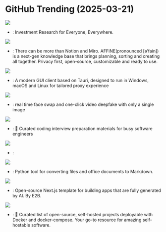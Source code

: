 # GitHub Trending (2025-03-21)

![](https://img.shields.io/badge/Python-New%20150-green?style=flat-square&logo=appveyor)
- [](https://github.comundefined): Investment Research for Everyone, Everywhere.

![](https://img.shields.io/badge/TypeScript-New%20468-green?style=flat-square&logo=appveyor)
- [](https://github.comundefined): There can be more than Notion and Miro. AFFiNE(pronounced [ə‘fain]) is a next-gen knowledge base that brings planning, sorting and creating all together. Privacy first, open-source, customizable and ready to use.

![](https://img.shields.io/badge/TypeScript-New%20179-green?style=flat-square&logo=appveyor)
- [](https://github.comundefined): A modern GUI client based on Tauri, designed to run in Windows, macOS and Linux for tailored proxy experience

![](https://img.shields.io/badge/Python-New%2034-green?style=flat-square&logo=appveyor)
- [](https://github.comundefined): real time face swap and one-click video deepfake with only a single image

![](https://img.shields.io/badge/TypeScript-New%20505-green?style=flat-square&logo=appveyor)
- [](https://github.comundefined): 💯 Curated coding interview preparation materials for busy software engineers

![](https://img.shields.io/badge/Batchfile-New%2083-green?style=flat-square&logo=appveyor)
- [](https://github.comundefined): 

![](https://img.shields.io/badge/Python-New%20206-green?style=flat-square&logo=appveyor)
- [](https://github.comundefined): Python tool for converting files and office documents to Markdown.

![](https://img.shields.io/badge/TypeScript-New%20103-green?style=flat-square&logo=appveyor)
- [](https://github.comundefined): Open-source Next.js template for building apps that are fully generated by AI. By E2B.

![](https://img.shields.io/badge/HTML-New%20608-green?style=flat-square&logo=appveyor)
- [](https://github.comundefined): 🚀 Curated list of open-source, self-hosted projects deployable with Docker and docker-compose. Your go-to resource for amazing self-hostable software.

